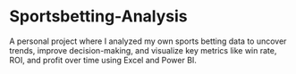# Sportsbetting-Analysis
A personal project where I analyzed my own sports betting data to uncover trends, improve decision-making, and visualize key metrics like win rate, ROI, and profit over time using Excel and Power BI.
